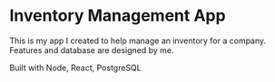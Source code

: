 # Inventory Management App

This is my app I created to help manage an inventory for a company. Features and database are designed by me.

Built with Node, React, PostgreSQL